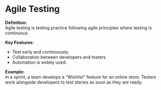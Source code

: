 # Agile Testing

**Definition:**  
Agile testing is testing practice following agile principles where testing is continuous.

**Key Features:**  
- Test early and continuously.  
- Collaboration between developers and testers.  
- Automation is widely used.

**Example:**  
In a sprint, a team develops a "Wishlist" feature for an online store. Testers work alongside developers to test stories as soon as they are ready.
